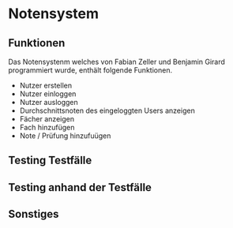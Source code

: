 # Notensystem
## Funktionen
Das Notensystenm welches von Fabian Zeller und Benjamin Girard programmiert wurde, enthält folgende Funktionen.
* Nutzer erstellen
* Nutzer einloggen
* Nutzer ausloggen
* Durchschnittsnoten des eingeloggten Users anzeigen
* Fächer anzeigen
* Fach hinzufügen
* Note / Prüfung hinzufuügen


## Testing Testfälle

## Testing anhand der Testfälle

## Sonstiges
